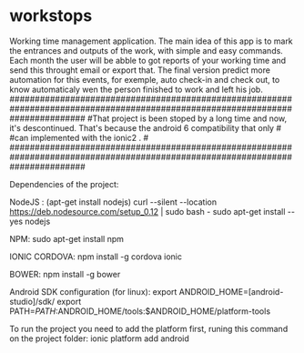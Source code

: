 # workstops
Working time management application.
The main idea of this app is to mark the entrances and outputs of the work, with simple and easy commands. Each month the user will be abble to got reports of your working time and send this throught email or export that. The final version predict more automation for this events, for exemple, auto check-in and check out, to know automaticaly wen the person finished to work and left his job.  
###############################################################################################################################
#That project is been stoped by a long time and now, it's descontinued. That's because the android 6 compatibility that only  #  #can implemented with the ionic2 .                                                                                            #  ###############################################################################################################################

Dependencies of the project: 

NodeJS :
(apt-get install nodejs)
curl --silent --location https://deb.nodesource.com/setup_0.12 | sudo bash -
sudo apt-get install --yes nodejs

NPM:
sudo apt-get install npm

IONIC CORDOVA: 
npm install -g cordova ionic

BOWER: 
npm install -g bower

Android SDK configuration (for linux): 
export ANDROID_HOME=[android-studio]/sdk/
export PATH=${PATH}:$ANDROID_HOME/tools:$ANDROID_HOME/platform-tools

To run the project you need to add the platform first, runing this command on the project folder:
ionic platform add android
